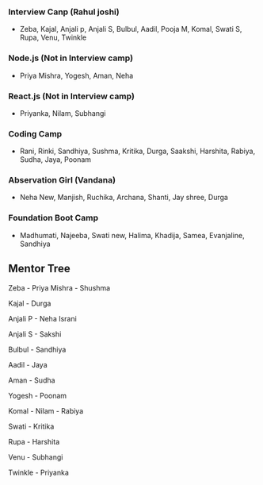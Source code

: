 ### Interview Canp (Rahul joshi)
- Zeba, Kajal, Anjali p, Anjali S, Bulbul, Aadil, Pooja M, Komal, Swati S, Rupa, Venu, Twinkle

### Node.js (Not in Interview camp)
- Priya Mishra, Yogesh, Aman, Neha

### React.js (Not in Interview camp)
- Priyanka, Nilam, Subhangi

### Coding Camp
- Rani, Rinki, Sandhiya, Sushma, Kritika, Durga, Saakshi, Harshita, Rabiya, Sudha, Jaya, Poonam

### Abservation Girl (Vandana)
- Neha New, Manjish, Ruchika, Archana, Shanti, Jay shree, Durga

### Foundation Boot Camp
-  Madhumati, Najeeba, Swati new, Halima, Khadija, Samea, Evanjaline, Sandhiya

## Mentor Tree

Zeba - Priya Mishra - Shushma

Kajal - Durga

Anjali P - Neha Israni

Anjali S - Sakshi

Bulbul - Sandhiya

Aadil - Jaya

Aman - Sudha

Yogesh - Poonam

Komal - Nilam - Rabiya

Swati - Kritika

Rupa - Harshita

Venu - Subhangi

Twinkle - Priyanka
